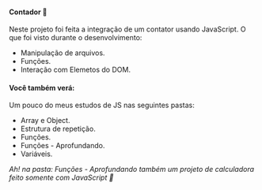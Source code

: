 #### Contador 🚀

Neste projeto foi feita a integração de um contator usando JavaScript. O que foi visto durante o desenvolvimento:

- Manipulação de arquivos.
- Funções.
- Interação com Elemetos do DOM.

#### Você também verá: 

Um pouco do meus estudos de JS nas seguintes pastas:

 - Array e Object.
 - Estrutura de repetição. 
 - Funções.
 - Funções - Aprofundando.
 - Variáveis.
 
*Ah! na pasta: Funções - Aprofundando também um projeto de calculadora feito somente com JavaScript 🙂* 
